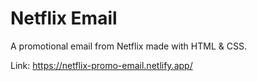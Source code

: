 # Netflix Email

A promotional email from Netflix made with HTML & CSS.

Link: https://netflix-promo-email.netlify.app/



